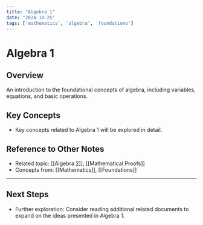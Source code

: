 ```yaml
---
title: "Algebra 1"
date: "2024-10-25"
tags: ['mathematics', 'algebra', 'foundations']
---
```


# Algebra 1

## Overview

An introduction to the foundational concepts of algebra, including variables, equations, and basic operations.

## Key Concepts

- Key concepts related to Algebra 1 will be explored in detail.
  
## Reference to Other Notes

- Related topic: [[Algebra 2]], [[Mathematical Proofs]]
- Concepts from: [[Mathematics]], [[Foundations]]
---

## Next Steps

- Further exploration: Consider reading additional related documents to expand on the ideas presented in Algebra 1.
